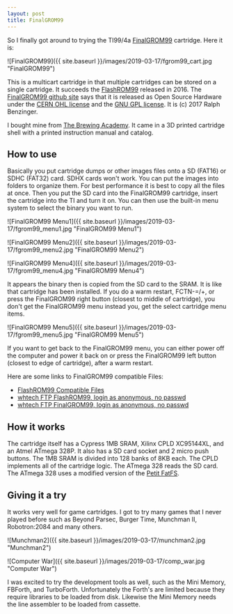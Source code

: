 ```yaml
---
layout: post
title: FinalGROM99
---
```


So I finally got around to trying the TI99/4a [FinalGROM99](https://endlos99.github.io/finalgrom99/) cartridge.
Here it is:

![FinalGROM99]({{ site.baseurl }}/images/2019-03-17/fgrom99_cart.jpg "FinalGROM99")

This is a multicart cartridge in that multiple cartridges can be stored on
a single cartridge. It succeeds the [FlashROM99](https://endlos99.github.io/flashrom99) 
released in 2016.
The [FinalGROM99 github site](https://github.com/endlos99/finalgrom99) says that it is released as
Open Source Hardware under the [CERN OHL license](http://www.ohwr.org/projects/cernohl/wiki) 
and the [GNU GPL license](http://www.gnu.org/licenses/gpl.html). It is (c) 2017
Ralph Benzinger.

I bought mine from [The Brewing Academy](https://thebrewingacademy.com/).  It came 
in a 3D printed cartridge shell with a printed instruction manual and catalog.

## How to use

Basically you put cartridge dumps or other images files onto a SD (FAT16) or SDHC (FAT32) card.
SDHX cards won't work.  You can put the images into folders to organize them. For best
performance it is best to copy all the files at once.
Then you put the SD card into the FinalGROM99
cartridge, insert the cartridge into the TI and turn it on.  You can
then use the built-in menu system to select the binary you want to run.

![FinalGROM99 Menu1]({{ site.baseurl }}/images/2019-03-17/fgrom99_menu1.jpg "FinalGROM99 Menu1")

![FinalGROM99 Menu2]({{ site.baseurl }}/images/2019-03-17/fgrom99_menu2.jpg "FinalGROM99 Menu2")

![FinalGROM99 Menu4]({{ site.baseurl }}/images/2019-03-17/fgrom99_menu4.jpg "FinalGROM99 Menu4")

It appears the binary then is copied from the SD card to the SRAM.
It is like that cartridge has been installed.  If you do a warm restart,
FCTN-=/+, or press the FinalGROM99 right button (closest to middle of cartridge), you
don't get the FinalGROM99 menu instead you, get the select cartridge menu items.

![FinalGROM99 Menu5]({{ site.baseurl }}/images/2019-03-17/fgrom99_menu5.jpg "FinalGROM99 Menu5")

If you want to get back to the FinalGROM99 menu, you can either
power off the computer and power it back on or press the FinalGROM99 left
button (closest to edge of cartridge), after a warm restart.

Here are some links to FinalGROM99 compatible Files:
* [FlashROM99 Compatible Files](http://atariage.com/forums/topic/253095-flashrom-99-finalgrom-99-image-repository-1162017/?p=3518743)
* [whtech FTP FlashROM99, login as anonymous, no passwd](http://ftp.whtech.com/Cartridges/FlashROM99/)
* [whtech FTP FinalGROM99, login as anonymous, no passwd](http://ftp.whtech.com/Cartridges/FinalGROM99/)


## How it works

The cartridge itself has a Cypress 1MB SRAM, Xilinx CPLD XC95144XL, and an Atmel ATmega
328P. It also has a SD card socket and 2 micro push buttons. The 1MB SRAM is divided into
128 banks of 8KB each. The CPLD implements all of the cartridge logic.  The ATmega 328
reads the SD card.  The ATmega 328 uses a modified version of the [Petit FatFS](http://elm-chan.org/fsw/ff/00index_p.html).

## Giving it a try

It works very well for game cartridges.  I got to try many games
that I never played before such as Beyond Parsec, Burger Time, Munchman II,
Robotron:2084 and many others.

![Munchman2]({{ site.baseurl }}/images/2019-03-17/munchman2.jpg "Munchman2")

![Computer War]({{ site.baseurl }}/images/2019-03-17/comp_war.jpg "Computer War")

I was excited to try the development tools as well,  such as the Mini Memory,
FBForth, and TurboForth.  Unfortunately the Forth's are limited because
they require libraries to be loaded from disk.  Likewise the Mini Memory
needs the line assembler to be loaded from cassette.


